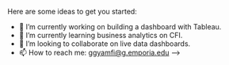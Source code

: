 Here are some ideas to get you started:
- 🔭 I’m currently working on building a dashboard with Tableau.
- 🌱 I’m currently learning business analytics on CFI.
- 👯 I’m looking to collaborate on live data dashboards.
- 📫 How to reach me: ggyamfi@g.emporia.edu
-->
